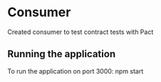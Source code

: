 # Consumer
Created consumer to test contract tests with Pact

## Running the application
To run the application on port 3000: npm start